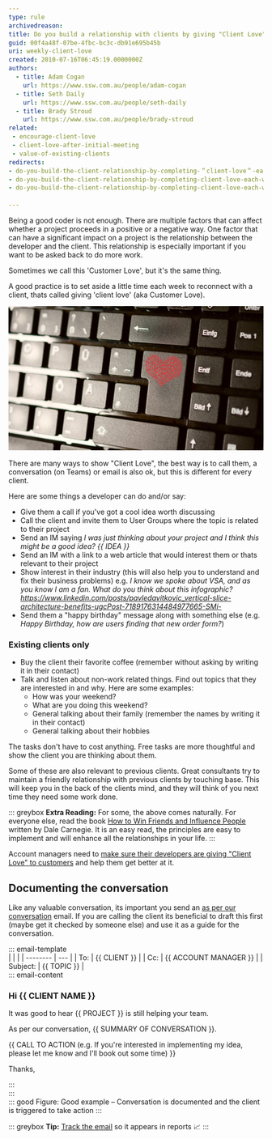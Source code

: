 ```yaml
---
type: rule
archivedreason: 
title: Do you build a relationship with clients by giving "Client Love" each week?
guid: 00f4a48f-07be-4fbc-bc3c-db91e695b45b
uri: weekly-client-love
created: 2010-07-16T06:45:19.0000000Z
authors:
  - title: Adam Cogan
    url: https://www.ssw.com.au/people/adam-cogan
  - title: Seth Daily
    url: https://www.ssw.com.au/people/seth-daily
  - title: Brady Stroud
    url: https://www.ssw.com.au/people/brady-stroud
related: 
 - encourage-client-love
 - client-love-after-initial-meeting
 - value-of-existing-clients
redirects:
- do-you-build-the-client-relationship-by-completing-＂client-love＂-each-week-(aka-customer-love)
- do-you-build-the-client-relationship-by-completing-client-love-each-week-(aka-customer-love)
- do-you-build-the-client-relationship-by-completing-client-love-each-week-aka-customer-love

---
```


Being a good coder is not enough. There are multiple factors that can affect whether a project proceeds in a positive or a negative way. One factor that can have a significant impact on a project is the relationship between the developer and the client. This relationship is especially important if you want to be asked back to do more work.

Sometimes we call this 'Customer Love', but it's the same thing.

<!--endintro-->

A good practice is to set aside a little time each week to reconnect with a client, thats called giving 'client love' (aka Customer Love).

![Figure: Show clients that you're more than just an awesome developer](Keyboard-Heart.jpg)

There are many ways to show "Client Love", the best way is to call them, a conversation (on Teams) or email is also ok, but this is different for every client.

Here are some things a developer can do and/or say:

* Give them a call if you've got a cool idea worth discussing
* Call the client and invite them to User Groups where the topic is related to their project
* Send an IM saying _I was just thinking about your project and I think this might be a good idea? {{ IDEA }}_
* Send an IM with a link to a web article that would interest them or thats relevant to their project
* Show interest in their industry (this will also help you to understand and fix their business problems) e.g. _I know we spoke about VSA, and as you know I am a fan. What do you think about this infographic?
https://www.linkedin.com/posts/pavledavitkovic_vertical-slice-architecture-benefits-ugcPost-7189176314484977665-SMi-_
* Send them a "happy birthday" message along with something else (e.g. _Happy Birthday, how are users finding that new order form?_)

### Existing clients only
* Buy the client their favorite coffee (remember without asking by writing it in their contact)
* Talk and listen about non-work related things. Find out topics that they are interested in and why. Here are some examples:
  * How was your weekend?
  * What are you doing this weekend?
  * General talking about their family (remember the names by writing it in their contact)
  * General talking about their hobbies

The tasks don't have to cost anything. Free tasks are more thoughtful and show the client you are thinking about them.

Some of these are also relevant to previous clients. Great consultants try to maintain a friendly relationship with previous clients by touching base. This will keep you in the back of the clients mind, and they will think of you next time they need some work done.

::: greybox
**Extra Reading:** For some, the above comes naturally. For everyone else, read the book [How to Win Friends and Influence People](https://www.amazon.au/How-Win-Friends-Influence-People/dp/0671027034) written by Dale Carnegie. It is an easy read, the principles are easy to implement and will enhance all the relationships in your life.
:::

Account managers need to [make sure their developers are giving "Client Love" to customers](/weekly-client-love) and help them get better at it.

## Documenting the conversation

Like any valuable conversation, its important you send an [as per our conversation](/as-per-our-conversation-emails) email. If you are calling the client its beneficial to draft this first (maybe get it checked by someone else) and use it as a guide for the conversation.

::: email-template  
|          |     |
| -------- | --- |
| To:      | {{ CLIENT }} |
| Cc:      | {{ ACCOUNT MANAGER }} |
| Subject: | {{ TOPIC }} |  
::: email-content  

### Hi {{ CLIENT NAME }}

It was good to hear {{ PROJECT }} is still helping your team.

As per our conversation, {{ SUMMARY OF CONVERSATION }}.

{{ CALL TO ACTION (e.g. If you're interested in implementing my idea, please let me know and I'll book out some time) }}

Thanks,

:::  
:::  
::: good
Figure: Good example – Conversation is documented and the client is triggered to take action
:::

::: greybox
**Tip:** [Track the email](track-sales-emails) so it appears in reports 📈
:::
